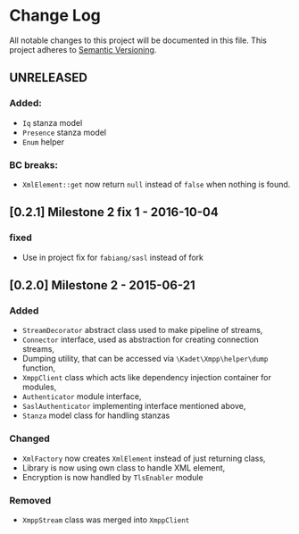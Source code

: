 # Change Log
All notable changes to this project will be documented in this file.
This project adheres to [Semantic Versioning](http://semver.org/).

## UNRELEASED
### Added:
 - `Iq` stanza model
 - `Presence` stanza model
 - `Enum` helper
 
### BC breaks:
 - `XmlElement::get` now return `null` instead of `false` when nothing is found.

## [0.2.1] Milestone 2 fix 1 - 2016-10-04
### fixed

- Use in project fix for `fabiang/sasl` instead of fork

## [0.2.0] Milestone 2 - 2015-06-21
### Added
- `StreamDecorator` abstract class used to make pipeline of streams,
- `Connector` interface, used as abstraction for creating connection streams,
- Dumping utility, that can be accessed via `\Kadet\Xmpp\helper\dump` function,
- `XmppClient` class which acts like dependency injection container for modules,
- `Authenticator` module interface,
- `SaslAuthenticator` implementing interface mentioned above,
- `Stanza` model class for handling stanzas

### Changed
- `XmlFactory` now creates `XmlElement` instead of just returning class,
- Library is now using own class to handle XML element,
- Encryption is now handled by `TlsEnabler` module

### Removed
- `XmppStream` class was merged into `XmppClient`
